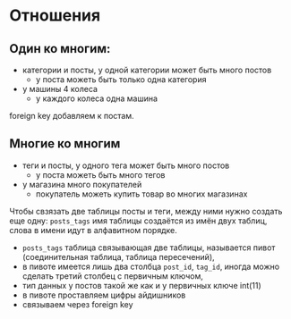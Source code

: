 # Отношения

## Один ко многим:
- категории и посты, у одной категории может быть много постов
  - у поста можеть быть только одна категория
- у машины 4 колеса
  - у каждого колеса одна машина

foreign key добавляем к постам.

## Многие ко многим
- теги и посты, у одного тега может быть много постов
  - у поста можеть быть много тегов
- у магазина много покупателей
  - покупатель можеть купить товар во многих магазинах

Чтобы свзязать две таблицы посты и теги, между ними нужно создать еще одну: `posts_tags` имя таблицы создаётся из имён двух таблиц, слова в имени идут в алфавитном порядке.

- `posts_tags` таблица связывающая две таблицы, называется пивот (соединительная таблица, таблица пересечений),
- в пивоте имеется лишь два столбца `post_id`, `tag_id`, иногда можно сделать третий столбец с первичным ключом,
- тип данных у постов такой же как и у первичных ключе int(11)
- в пивоте проставляем цифры айдишников
- связываем через foreign key
